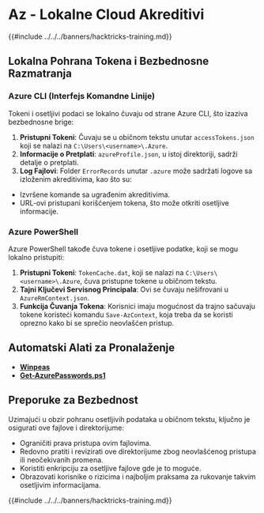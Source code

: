 # Az - Lokalne Cloud Akreditivi

{{#include ../../../banners/hacktricks-training.md}}

## Lokalna Pohrana Tokena i Bezbednosne Razmatranja

### Azure CLI (Interfejs Komandne Linije)

Tokeni i osetljivi podaci se lokalno čuvaju od strane Azure CLI, što izaziva bezbednosne brige:

1. **Pristupni Tokeni**: Čuvaju se u običnom tekstu unutar `accessTokens.json` koji se nalazi na `C:\Users\<username>\.Azure`.
2. **Informacije o Pretplati**: `azureProfile.json`, u istoj direktoriji, sadrži detalje o pretplati.
3. **Log Fajlovi**: Folder `ErrorRecords` unutar `.azure` može sadržati logove sa izloženim akreditivima, kao što su:
- Izvršene komande sa ugrađenim akreditivima.
- URL-ovi pristupani korišćenjem tokena, što može otkriti osetljive informacije.

### Azure PowerShell

Azure PowerShell takođe čuva tokene i osetljive podatke, koji se mogu lokalno pristupiti:

1. **Pristupni Tokeni**: `TokenCache.dat`, koji se nalazi na `C:\Users\<username>\.Azure`, čuva pristupne tokene u običnom tekstu.
2. **Tajni Ključevi Servisnog Principala**: Ovi se čuvaju nešifrovani u `AzureRmContext.json`.
3. **Funkcija Čuvanja Tokena**: Korisnici imaju mogućnost da trajno sačuvaju tokene koristeći komandu `Save-AzContext`, koja treba da se koristi oprezno kako bi se sprečio neovlašćen pristup.

## Automatski Alati za Pronalaženje

- [**Winpeas**](https://github.com/carlospolop/PEASS-ng/tree/master/winPEAS/winPEASexe)
- [**Get-AzurePasswords.ps1**](https://github.com/NetSPI/MicroBurst/blob/master/AzureRM/Get-AzurePasswords.ps1)

## Preporuke za Bezbednost

Uzimajući u obzir pohranu osetljivih podataka u običnom tekstu, ključno je osigurati ove fajlove i direktorijume:

- Ograničiti prava pristupa ovim fajlovima.
- Redovno pratiti i revizirati ove direktorijume zbog neovlašćenog pristupa ili neočekivanih promena.
- Koristiti enkripciju za osetljive fajlove gde je to moguće.
- Obrazovati korisnike o rizicima i najboljim praksama za rukovanje takvim osetljivim informacijama.

{{#include ../../../banners/hacktricks-training.md}}
